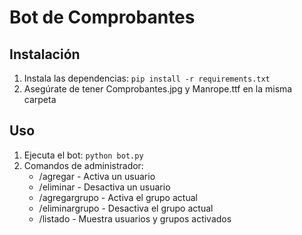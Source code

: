 # Bot de Comprobantes

## Instalación
1. Instala las dependencias: `pip install -r requirements.txt`
2. Asegúrate de tener Comprobantes.jpg y Manrope.ttf en la misma carpeta

## Uso
1. Ejecuta el bot: `python bot.py`
2. Comandos de administrador:
   - /agregar <id> - Activa un usuario
   - /eliminar <id> - Desactiva un usuario
   - /agregargrupo - Activa el grupo actual
   - /eliminargrupo - Desactiva el grupo actual
   - /listado - Muestra usuarios y grupos activados
